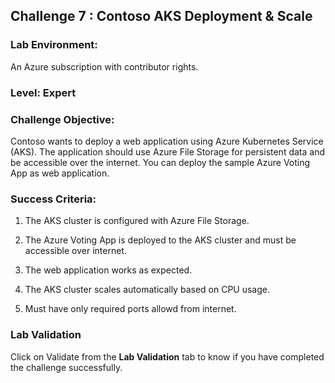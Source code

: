 ## Challenge 7 : Contoso AKS Deployment & Scale

### **Lab Environment:** 
An Azure subscription with contributor rights. 

### **Level:** Expert 

### **Challenge Objective:**

Contoso wants to deploy a web application using Azure Kubernetes Service 
(AKS). The application should use Azure File Storage for persistent data and 
be accessible over the internet. You can deploy the sample Azure Voting App 
as web application. 

### Success Criteria:

1. The AKS cluster is configured with Azure File Storage.

1. The Azure Voting App is deployed to the AKS cluster and must be accessible over internet. 

1. The web application works as expected.

1. The AKS cluster scales automatically based on CPU usage.

1. Must have only required ports allowd from internet. 

### Lab Validation

Click on Validate from the **Lab Validation** tab to know if you have completed the challenge successfully.
